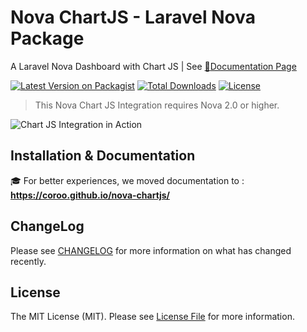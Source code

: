# Nova ChartJS - Laravel Nova Package

A Laravel Nova Dashboard with Chart JS | See [:blue_book:Documentation Page](https://coroo.github.io/nova-chartjs/)

[![Latest Version on Packagist](https://img.shields.io/packagist/v/coroowicaksono/chart-js-integration)](https://packagist.org/packages/coroowicaksono/chart-js-integration)
[![Total Downloads](https://img.shields.io/packagist/dt/coroowicaksono/chart-js-integration)](https://github.com/coroo/nova-chartjs/stargazers)
[![License](https://img.shields.io/packagist/l/coroowicaksono/chart-js-integration)](https://github.com/coroo/chart-js-integration/blob/master/LICENSE)

> This Nova Chart JS Integration requires Nova 2.0 or higher.

![Chart JS Integration in Action](https://raw.githubusercontent.com/coroo/chart-js-integration/master/resources/img/chart-js-integration.gif)

## Installation & Documentation

:mortar_board: For better experiences, we moved documentation to : __https://coroo.github.io/nova-chartjs/__

## ChangeLog

Please see [CHANGELOG](https://github.com/coroo/chart-js-integration/blob/master/CHANGELOG.md) for more information on what has changed recently.

## License

The MIT License (MIT). Please see [License File](https://github.com/coroo/chart-js-integration/blob/master/LICENSE) for more information.


